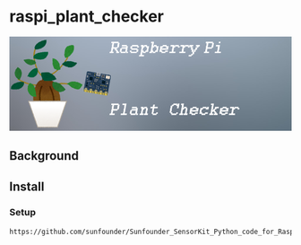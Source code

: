 # raspi_plant_checker

![img](./docs/images/plant_checker.png)

## Background

## Install

### Setup

```
https://github.com/sunfounder/Sunfounder_SensorKit_Python_code_for_RaspberryPi/blob/master/ADC0832.py
```
